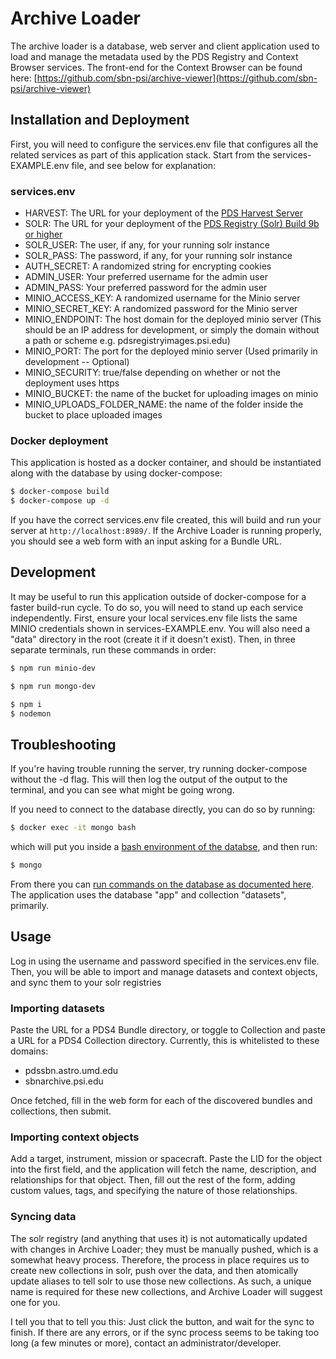 # Archive Loader

The archive loader is a database, web server and client application used to load and manage the metadata used by the PDS Registry and Context Browser services. The front-end for the Context Browser can be found here: [https://github.com/sbn-psi/archive-viewer](https://github.com/sbn-psi/archive-viewer)

## Installation and Deployment

First, you will need to configure the services.env file that configures all the related services as part of this application stack. Start from the services-EXAMPLE.env file, and see below for explanation:

### services.env
- HARVEST: The URL for your deployment of the [PDS Harvest Server](https://github.com/sbn-psi/harvest-server)
- SOLR: The URL for your deployment of the [PDS Registry (Solr) Build 9b or higher](https://pds-engineering.jpl.nasa.gov/content/pds4-software)
- SOLR_USER: The user, if any, for your running solr instance
- SOLR_PASS: The password, if any, for your running solr instance
- AUTH_SECRET: A randomized string for encrypting cookies
- ADMIN_USER: Your preferred username for the admin user
- ADMIN_PASS: Your preferred password for the admin user
- MINIO_ACCESS_KEY: A randomized username for the Minio server
- MINIO_SECRET_KEY: A randomized password for the Minio server
- MINIO_ENDPOINT: The host domain for the deployed minio server (This should be an IP address for development, or simply the domain without a path or scheme e.g. pdsregistryimages.psi.edu)
- MINIO_PORT: The port for the deployed minio server (Used primarily in development -- Optional)
- MINIO_SECURITY: true/false depending on whether or not the deployment uses https
- MINIO_BUCKET: the name of the bucket for uploading images on minio
- MINIO_UPLOADS_FOLDER_NAME: the name of the folder inside the bucket to place uploaded images

### Docker deployment
This application is hosted as a docker container, and should be instantiated along with the database by using docker-compose:

```bash
$ docker-compose build
$ docker-compose up -d
```

If you have the correct services.env file created, this will build and run your server at `http://localhost:8989/`. If the Archive Loader is running properly, you should see a web form with an input asking for a Bundle URL.

## Development

It may be useful to run this application outside of docker-compose for a faster build-run cycle. To do so, you will need to stand up each service independently. First, ensure your local services.env file lists the same MINIO credentials shown in services-EXAMPLE.env. You will also need a "data" directory in the root (create it if it doesn't exist). Then, in three separate terminals, run these commands in order:

```bash
$ npm run minio-dev
```
```bash
$ npm run mongo-dev
```
```bash
$ npm i
$ nodemon
```

## Troubleshooting

If you're having trouble running the server, try running docker-compose without the -d flag. This will then log the output of the output to the terminal, and you can see what might be going wrong.

If you need to connect to the database directly, you can do so by running:

```bash
$ docker exec -it mongo bash
```

which will put you inside a [bash environment of the databse](https://docs.mongodb.com/manual/mongo/), and then run:

```bash
$ mongo
```

From there you can [run commands on the database as documented here](https://docs.mongodb.com/manual/mongo/#working-with-the-mongo-shell). The application uses the database "app" and collection "datasets", primarily.

## Usage

Log in using the username and password specified in the services.env file. Then, you will be able to import and manage datasets and context objects, and sync them to your solr registries

### Importing datasets
Paste the URL for a PDS4 Bundle directory, or toggle to Collection and paste a URL for a PDS4 Collection directory. Currently, this is whitelisted to these domains:
* pdssbn.astro.umd.edu
* sbnarchive.psi.edu

Once fetched, fill in the web form for each of the discovered bundles and collections, then submit. 

### Importing context objects
Add a target, instrument, mission or spacecraft. Paste the LID for the object into the first field, and the application will fetch the name, description, and relationships for that object. Then, fill out the rest of the form, adding custom values, tags, and specifying the nature of those relationships.

### Syncing data
The solr registry (and anything that uses it) is not automatically updated with changes in Archive Loader; they must be manually pushed, which is a somewhat heavy process. Therefore, the process in place requires us to create new collections in solr, push over the data, and then atomically update aliases to tell solr to use those new collections. As such, a unique name is required for these new collections, and Archive Loader will suggest one for you.

I tell you that to tell you this: Just click the button, and wait for the sync to finish. If there are any errors, or if the sync process seems to be taking too long (a few minutes or more), contact an administrator/developer.